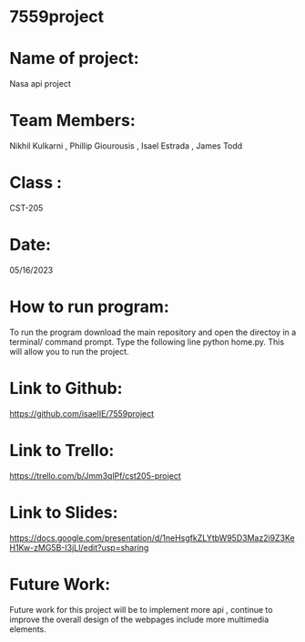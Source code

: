 # 7559project
# Name of project: 
Nasa api project
# Team Members: 
Nikhil Kulkarni , Phillip Giourousis , Isael Estrada , James Todd
# Class : 
CST-205
# Date: 
05/16/2023
# How to run program: 
To run the program download the main repository and open the directoy in a terminal/ command prompt. Type the following line python home.py. This will allow you to run the project.
# Link to Github:
https://github.com/isaelIE/7559project 
# Link to Trello:
https://trello.com/b/Jmm3qlPf/cst205-project
# Link to Slides:
https://docs.google.com/presentation/d/1neHsgfkZLYtbW95D3Maz2i9Z3KeH1Kw-zMG5B-I3jLI/edit?usp=sharing
# Future Work: 
Future work for this project will be to implement more api , continue to improve the overall design of the webpages include more multimedia elements.



 
